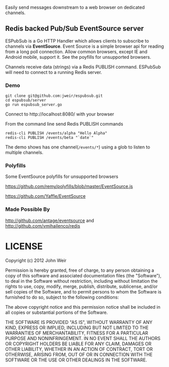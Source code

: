 Easily send messages downstream to a web browser on dedicated channels.

## Redis backed Pub/Sub EventSource server

ESPubSub is a Go HTTP Handler which allows clients to subscribe to channels via
**EventSource**. Event Source is a simple browser api for reading from a long
poll connection. Allow common browsers, except IE and Android mobile, support
it. See the poyfills for unsupported browsers.

Channels receive data (strings) via a Redis PUBLISH command. ESPubSub
will need to connect to a running Redis server.

### Demo
    git clone git@github.com:jweir/espubsub.git
    cd espubsub/server
    go run espubsub_server.go

Connect to http://localhost:8080/ with your browser

From the command line send Redis PUBLISH commands

    redis-cli PUBLISH /events/alpha "Hello Alpha"
    redis-cli PUBLISH /events/beta "`date`"

The demo shows has one channel(`/events/*`) using a glob to listen to multiple channels.

### Polyfills

Some EventSource polyfills for unsupported browsers

https://github.com/remy/polyfills/blob/master/EventSource.js

https://github.com/Yaffle/EventSource

### Made Possible By

http://github.com/antage/eventsource and http://github.com/vmihailenco/redis

# LICENSE

Copyright (c) 2012 John Weir

Permission is hereby granted, free of charge, to any person obtaining a copy of
this software and associated documentation files (the "Software"), to deal in
the Software without restriction, including without limitation the rights to
use, copy, modify, merge, publish, distribute, sublicense, and/or sell copies
of the Software, and to permit persons to whom the Software is furnished to do
so, subject to the following conditions:

The above copyright notice and this permission notice shall be included in all
copies or substantial portions of the Software.

THE SOFTWARE IS PROVIDED "AS IS", WITHOUT WARRANTY OF ANY KIND, EXPRESS OR
IMPLIED, INCLUDING BUT NOT LIMITED TO THE WARRANTIES OF MERCHANTABILITY,
FITNESS FOR A PARTICULAR PURPOSE AND NONINFRINGEMENT. IN NO EVENT SHALL THE
AUTHORS OR COPYRIGHT HOLDERS BE LIABLE FOR ANY CLAIM, DAMAGES OR OTHER
LIABILITY, WHETHER IN AN ACTION OF CONTRACT, TORT OR OTHERWISE, ARISING FROM,
OUT OF OR IN CONNECTION WITH THE SOFTWARE OR THE USE OR OTHER DEALINGS IN THE
SOFTWARE.
